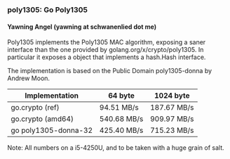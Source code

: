 ### poly1305: Go Poly1305
#### Yawning Angel (yawning at schwanenlied dot me)

Poly1305 implements the Poly1305 MAC algorithm, exposing a saner interface than
the one provided by golang.org/x/crypto/poly1305.  In particular it exposes a
object that implements a hash.Hash interface.

The implementation is based on the Public Domain poly1305-donna by Andrew
Moon.

| Implementation       | 64 byte      | 1024 byte   |
| -------------------- | ------------ | ----------- |
| go.crypto (ref)      | 94.51 MB/s   | 187.67 MB/s |
| go.crypto (amd64)    | 540.68 MB/s  | 909.97 MB/s |
| go poly1305-donna-32 | 425.40 MB/s  | 715.23 MB/s |

Note: All numbers on a i5-4250U, and to be taken with a huge grain of salt.
